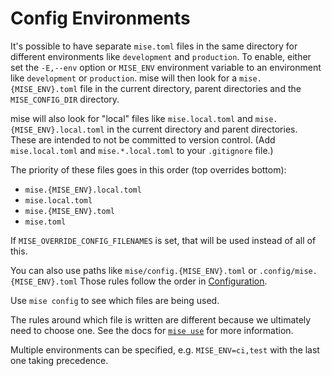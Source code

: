 # Config Environments

It's possible to have separate `mise.toml` files in the same directory for different environments like `development` and
`production`. To enable, either set the `-E,--env` option or `MISE_ENV` environment variable to an environment like
`development` or `production`. mise will then look for a `mise.{MISE_ENV}.toml` file in the current directory, parent
directories and the `MISE_CONFIG_DIR` directory.

mise will also look for "local" files like `mise.local.toml` and `mise.{MISE_ENV}.local.toml` in the current directory
and parent directories. These are intended to not be committed to version control. (Add `mise.local.toml` and
`mise.*.local.toml` to your `.gitignore` file.)

The priority of these files goes in this order (top overrides bottom):

- `mise.{MISE_ENV}.local.toml`
- `mise.local.toml`
- `mise.{MISE_ENV}.toml`
- `mise.toml`

If `MISE_OVERRIDE_CONFIG_FILENAMES` is set, that will be used instead of all of this.

You can also use paths like `mise/config.{MISE_ENV}.toml` or `.config/mise.{MISE_ENV}.toml` Those rules follow the order
in [Configuration](/configuration).

Use `mise config` to see which files are being used.

The rules around which file is written are different because we ultimately need to choose one. See the docs for
[`mise use`](/cli/use.html) for more information.

Multiple environments can be specified, e.g. `MISE_ENV=ci,test` with the last one taking precedence.
